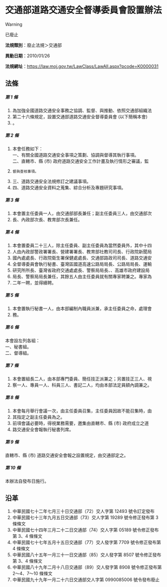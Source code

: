 # 交通部道路交通安全督導委員會設置辦法


> [!WARNING]
> 已廢止


**法規類別**：廢止法規＞交通部

**異動日期**：2010/01/26  

**法規網址**：https://law.moj.gov.tw/LawClass/LawAll.aspx?pcode=K0000031



## 法條
##### 第 1 條
1. 為加強全國道路交通安全事務之協調、監督、與推動、依照交通部組織法
1. 第二十六條規定，設置交通部道路交通安全督導委員會 (以下簡稱本會)
1. 。

##### 第 2 條
1. 本會任務如下：  
一、有關全國道路交通安全事項之策劃、協調與督導其執行事項。  
二、直轄市、縣 (市) 政府道路交通安全工作計畫及執行情形之審議，監
1.     督與查核事項。
1. 三、道路交通安全法規修訂之建議事項。
1. 四、道路交通安全資料之蒐集、綜合分析及專題研究事項。

##### 第 3 條
1. 本會置主任委員一人，由交通部部長兼任；副主任委員三人，由交通部次
1. 長、內政部次長、教育部次長兼任。

##### 第 4 條
1. 本會置委員二十三人，除主任委員、副主任委員為當然委員外，其中十四
1. 人由內政部警政署署長、營建署署長、教育部社教司司長、行政院新聞局
1. 國內處處長、行政院衛生署保健處處長、交通部路政司司長、道路交通安
1. 全督導委員會執行秘書、臺灣區國道高速公路局局長、公路局局長、運輸
1. 研究所所長、臺灣省政府交通處處長、警察局局長、、高雄市政府建設局
1. 局長、警察局局長兼任，其餘五人由主任委員就有關專家聘兼之。專家為
1. 二年一聘，並得續聘。

##### 第 5 條
1. 本會置執行秘書一人，由本部編制內職員派兼，承主任委員之命，處理會
1. 務。

##### 第 6 條
本會設左列各組：  
一、秘書組。  
二、督導組。

##### 第 7 條
1. 本會置組長二人，由本部專門委員、簡任技正派兼之；另置技正三人、視
1. 察一人、專員一人、科員三人、書記二人，均由本部法定員額內調兼之。

##### 第 8 條
1. 本會每月舉行會議一次，由主任委員召集，主任委員因故不能召集時，由
1. 其指定之副主任委員為之。
1. 前項會議必要時，得視業務需要，邀集由直轄市、縣 (市) 政府成立之道
1. 路交通安全會報執行秘書列席。

##### 第 9 條
直轄市、縣 (市) 道路交通安全會報之設置規定，由交通部定之。

##### 第 10 條
本辦法自發布日施行。

## 沿革
1. 中華民國七十二年七月三十日交通部（72）交人字第 12493  號令訂定發布
1. 中華民國七十三年九月五日交通部（73）交人字第 19289  號令修正發布第 3  條條文
1. 中華民國七十四年三月二十二日交通部（74）交人字第 05189  號令修正發布第 3、4 條條文
1. 中華民國七十七年五月十五日交通部（77）交人發字第 7709 號令修正發布第 4  條條文
1. 中華民國八十五年一月三十一日交通部（85）交人發字第 8507 號令修正發布第 3、4 條條文
1. 中華民國八十九年二月十八日交通部（89）交人發字第 8908 號令修正發布第 2～4、7～10  條條文
1. 中華民國九十九年一月二十六日交通部交人字第 0990085006 號令發布廢止
